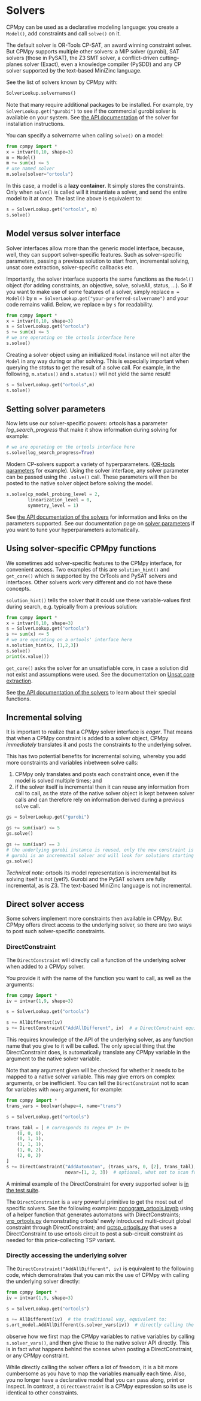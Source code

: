 # Solvers

CPMpy can be used as a declarative modeling language: you create a `Model()`, add constraints and call `solve()` on it.

The default solver is OR-Tools CP-SAT, an award winning constraint solver. But CPMpy supports multiple other solvers: a MIP solver (gurobi), SAT solvers (those in PySAT), the Z3 SMT solver, a conflict-driven cutting-planes solver (Exact), even a knowledge compiler (PySDD) and any CP solver supported by the text-based MiniZinc language.

See the list of solvers known by CPMpy with:

```python
SolverLookup.solvernames()
```

Note that many require additional packages to be installed. For example, try `SolverLookup.get("gurobi")` to see if the commercial gurobi solver is available on your system. See [the API documentation](api/solvers.html) of the solver for installation instructions.

You can specify a solvername when calling `solve()` on a model:

```python
from cpmpy import *
x = intvar(0,10, shape=3)
m = Model()
m += sum(x) <= 5
# use named solver
m.solve(solver="ortools")
```

In this case, a model is a **lazy container**. It simply stores the constraints. Only when `solve()` is called will it instantiate a solver, and send the entire model to it at once. The last line above is equivalent to:
```python
s = SolverLookup.get("ortools", m)
s.solve()
```

## Model versus solver interface
Solver interfaces allow more than the generic model interface, because, well, they can support solver-specific features. Such as solver-specific parameters, passing a previous solution to start from, incremental solving, unsat core extraction, solver-specific callbacks etc.

Importantly, the solver interface supports the same functions as the `Model()` object (for adding constraints, an objective, solve, solveAll, status, ...). So if you want to make use of some features of a solver, simply replace `m = Model()` by `m = SolverLookup.get("your-preferred-solvername")` and your code remains valid. Below, we replace `m` by `s` for readability.

```python
from cpmpy import *
x = intvar(0,10, shape=3)
s = SolverLookup.get("ortools")
s += sum(x) <= 5
# we are operating on the ortools interface here
s.solve()
```

Creating a solver object using an initialized `Model` instance will not alter the `Model` in any way during or after solving. This is especially important when querying the _status_ to get the result of a solve call. For example, in the following, `m.status()` and `s.status()` will not yield the same result!

```python
s = SolverLookup.get("ortools",m)
s.solve()
```
## Setting solver parameters

Now lets use our solver-specific powers: ortools has a parameter _log_search_progress_ that make it show information during solving for example:

```python
# we are operating on the ortools interface here
s.solve(log_search_progress=True)
```

Modern CP-solvers support a variety of hyperparameters. ([OR-tools parameters](https://github.com/google/or-tools/blob/stable/ortools/sat/sat_parameters.proto) for example).
Using the solver interface, any solver parameter can be passed using the `.solve()` call.
These parameters will then be posted to the native solver object before solving the model.

```python
s.solve(cp_model_probing_level = 2,
        linearization_level = 0,
        symmetry_level = 1)
```

See [the API documentation of the solvers](api/solvers.html) for information and links on the parameters supported. See our documentation page on [solver parameters](solver_parameters.html) if you want to tune your hyperparameters automatically. 

## Using solver-specific CPMpy functions

We sometimes add solver-specific features to the CPMpy interface, for convenient access. Two examples of this are `solution_hint()` and `get_core()` which is supported by the OrTools and PySAT solvers and interfaces. Other solvers work very different and do not have these concepts.

`solution_hint()` tells the solver that it could use these variable-values first during search, e.g. typically from a previous solution:
```python
from cpmpy import *
x = intvar(0,10, shape=3)
s = SolverLookup.get("ortools")
s += sum(x) <= 5
# we are operating on a ortools' interface here
s.solution_hint(x, [1,2,3])
s.solve()
print(x.value())
```

`get_core()` asks the solver for an unsatisfiable core, in case a solution did not exist and assumptions were used. See the documentation on [Unsat core extraction](unsat_core_extraction.html).

See [the API documentation of the solvers](api/solvers.html) to learn about their special functions.


## Incremental solving
It is important to realize that a CPMpy solver interface is _eager_. That means that when a CPMpy constraint is added to a solver object, CPMpy _immediately_ translates it and posts the constraints to the underlying solver.

This has two potential benefits for incremental solving, whereby you add more constraints and variables inbetween solve calls:

  1) CPMpy only translates and posts each constraint once, even if the model is solved multiple times; and 
  2) if the solver itself is incremental then it can reuse any information from call to call, as the state of the native solver object is kept between solver calls and can therefore rely on information derived during a previous `solve` call.

```python
gs = SolverLookup.get("gurobi")

gs += sum(ivar) <= 5 
gs.solve()

gs += sum(ivar) == 3
# the underlying gurobi instance is reused, only the new constraint is added to it.
# gurobi is an incremental solver and will look for solutions starting from the previous one.
gs.solve()
```
 
_Technical note_: ortools its model representation is incremental but its solving itself is not (yet?). Gurobi and the PySAT solvers are fully incremental, as is Z3. The text-based MiniZinc language is not incremental.

## Direct solver access
Some solvers implement more constraints then available in CPMpy. But CPMpy offers direct access to the underlying solver, so there are two ways to post such solver-specific constraints.

### DirectConstraint
The `DirectConstraint` will directly call a function of the underlying solver when added to a CPMpy solver. 

You provide it with the name of the function you want to call, as well as the arguments:

```python
from cpmpy import *
iv = intvar(1,9, shape=3)

s = SolverLookup.get("ortools")

s += AllDifferent(iv)
s += DirectConstraint("AddAllDifferent", iv)  # a DirectConstraint equivalent to the above for OrTools
```

This requires knowledge of the API of the underlying solver, as any function name that you give to it will be called. The only special thing that the DirectConstraint does, is automatically translate any CPMpy variable in the argument to the native solver variable.

Note that any argument given will be checked for whether it needs to be mapped to a native solver variable. This may give errors on complex arguments, or be inefficient. You can tell the `DirectConstraint` not to scan for variables with `noarg` argument, for example:

```python
from cpmpy import *
trans_vars = boolvar(shape=4, name="trans")

s = SolverLookup.get("ortools")

trans_tabl = [ # corresponds to regex 0* 1+ 0+
    (0, 0, 0),
    (0, 1, 1),
    (1, 1, 1),
    (1, 0, 2),
    (2, 0, 2)
]
s += DirectConstraint("AddAutomaton", (trans_vars, 0, [2], trans_tabl),
                      novar=[1, 2, 3])  # optional, what not to scan for vars
```

A minimal example of the DirectConstraint for every supported solver is [in the test suite](https://github.com/CPMpy/cpmpy/tree/master/tests/test_direct.py).

The `DirectConstraint` is a very powerful primitive to get the most out of specific solvers. See the following examples: [nonogram_ortools.ipynb](https://github.com/CPMpy/cpmpy/tree/master/examples/nonogram_ortools.ipynb) using of a helper function that generates automatons with DirectConstraints; [vrp_ortools.py](https://github.com/CPMpy/cpmpy/tree/master/examples/vrp_ortools.ipynb) demonstrating ortools' newly introduced multi-circuit global constraint through DirectConstraint; and [pctsp_ortools.py](https://github.com/CPMpy/cpmpy/tree/master/examples/pctsp_ortools.ipynb) that uses a DirectConstraint to use ortools circuit to post a sub-circuit constraint as needed for this price-collecting TSP variant.

### Directly accessing the underlying solver

The `DirectConstraint("AddAllDifferent", iv)` is equivalent to the following code, which demonstrates that you can mix the use of CPMpy with calling the underlying solver directly: 

```python
from cpmpy import *
iv = intvar(1,9, shape=3)

s = SolverLookup.get("ortools")

s += AllDifferent(iv)  # the traditional way, equivalent to:
s.ort_model.AddAllDifferent(s.solver_vars(iv))  # directly calling the API, has to be with native variables
```

observe how we first map the CPMpy variables to native variables by calling `s.solver_vars()`, and then give these to the native solver API directly.  This is in fact what happens behind the scenes when posting a DirectConstraint, or any CPMpy constraint.

While directly calling the solver offers a lot of freedom, it is a bit more cumbersome as you have to map the variables manually each time. Also, you no longer have a declarative model that you can pass along, print or inspect. In contrast, a `DirectConstraint` is a CPMpy expression so its use is identical to other constraints.





